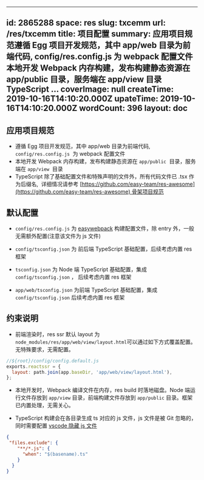 
---
id: 2865288
space: res
slug: txcemm
url: /res/txcemm
title: 项目配置
summary: 应用项目规范遵循 Egg 项目开发规范，其中 app/web 目录为前端代码, config/res.config.js  为 webpack 配置文件本地开发 Webpack 内存构建，发布构建静态资源在 app/public  目录，服务端在 app/view  目录TypeScript ...
coverImage: null
createTime: 2019-10-16T14:10:20.000Z 
upateTime: 2019-10-16T14:10:20.000Z
wordCount: 396
layout: doc
---

## 应用项目规范

- 遵循 Egg 项目开发规范，其中 app/web 目录为前端代码, `config/res.config.js`  为 webpack 配置文件
- 本地开发 Webpack 内存构建，发布构建静态资源在 `app/public`  目录，服务端在 `app/view`  目录
- TypeScript 除了基础配置文件和特殊声明的文件外，所有代码文件已 .tsx 作为后缀名,  详细情况请参考 [https://github.com/easy-team/res-awesome](https://github.com/easy-team/res-awesome) 骨架项目规范



## 默认配置

- `config/res.config.js`  为 [easywebpack](/easywebpack) 构建配置文件，除 entry 外，一般无需额外配置(注意该文件为 js 文件)

- `config/tsconfig.json`  为 前后端 TypeScript 基础配置，后续考虑内置 res 框架

- `tsconfig.json`  为 Node 端 TypeScript 基础配置，集成 `config/tsconfig.json` ， 后续考虑内置 res 框架

- `app/web/tsconfig.json`  为前端 TypeScript 基础配置，集成 `config/tsconfig.json` 后续考虑内置 res 框架



## 约束说明

- 前端渲染时，res ssr 默认 layout 为  `node_modules/res/app/web/view/layout.html`可以通过如下方式覆盖配置。无特殊要求，无需配置。


```javascript
//${root}/config/config.default.js
exports.reactssr = {
  layout: path.join(app.baseDir, 'app/web/view/layout.html'),
};
```

- 本地开发时，Webpack 编译文件在内存，res build 时落地磁盘。Node 端运行文件存放到 `app/view` 目录，前端构建文件存放到 `app/public`  目录。框架已内置处理，无需关心。


- TypeScript 构建会在各目录生成 ts 对应的 js 文件，js 文件是被 Git 忽略的，同时需要配置 [vscode 隐藏 js 文件](https://github.com/Microsoft/vscode/issues/869)


```json
{
 "files.exclude": {
    "**/*.js": {
      "when": "$(basename).ts"
    }
  }
}
```



  